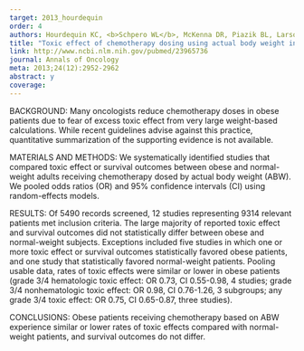 ```yaml
---
target: 2013_hourdequin
order: 4
authors: Hourdequin KC, <b>Schpero WL</b>, McKenna DR, Piazik BL, Larson RJ
title: "Toxic effect of chemotherapy dosing using actual body weight in obese versus normal-weight patients: a systematic review and meta-analysis"
link: http://www.ncbi.nlm.nih.gov/pubmed/23965736
journal: Annals of Oncology
meta: 2013;24(12):2952-2962
abstract: y
coverage:
---
```

BACKGROUND: Many oncologists reduce chemotherapy doses in obese patients due to fear of excess toxic effect from very large weight-based calculations. While recent guidelines advise against this practice, quantitative summarization of the supporting evidence is not available.

MATERIALS AND METHODS: We systematically identified studies that compared toxic effect or survival outcomes between obese and normal-weight adults receiving chemotherapy dosed by actual body weight (ABW). We pooled odds ratios (OR) and 95% confidence intervals (CI) using random-effects models.

RESULTS: Of 5490 records screened, 12 studies representing 9314 relevant patients met inclusion criteria. The large majority of reported toxic effect and survival outcomes did not statistically differ between obese and normal-weight subjects. Exceptions included five studies in which one or more toxic effect or survival outcomes statistically favored obese patients, and one study that statistically favored normal-weight patients. Pooling usable data, rates of toxic effects were similar or lower in obese patients (grade 3/4 hematologic toxic effect: OR 0.73, CI 0.55-0.98, 4 studies; grade 3/4 nonhematologic toxic effect: OR 0.98, CI 0.76-1.26, 3 subgroups; any grade 3/4 toxic effect: OR 0.75, CI 0.65-0.87, three studies).

CONCLUSIONS: Obese patients receiving chemotherapy based on ABW experience similar or lower rates of toxic effects compared with normal-weight patients, and survival outcomes do not differ.
